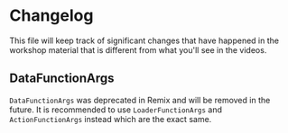 # Changelog

This file will keep track of significant changes that have happened in the
workshop material that is different from what you'll see in the videos.

## DataFunctionArgs

`DataFunctionArgs` was deprecated in Remix and will be removed in the future. It
is recommended to use `LoaderFunctionArgs` and `ActionFunctionArgs` instead
which are the exact same.
